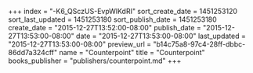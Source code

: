 +++
index = "-K6_QSczUS-EvpWlKdRI"
sort_create_date = 1451253120
sort_last_updated = 1451253180
sort_publish_date = 1451253180
create_date = "2015-12-27T13:52:00-08:00"
publish_date = "2015-12-27T13:53:00-08:00"
date = "2015-12-27T13:53:00-08:00"
last_updated = "2015-12-27T13:53:00-08:00"
preview_url = "b14c75a8-97c4-28ff-dbbc-86dd7a324cff"
name = "Counterpoint"
title = "Counterpoint"
books_publisher = "publishers/counterpoint.md"
+++
